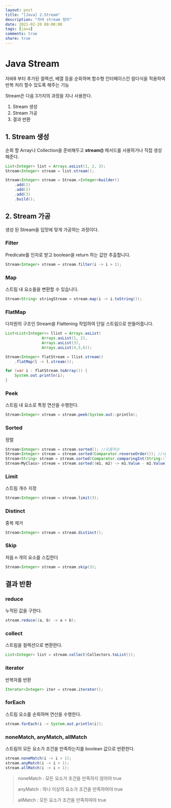 ```yaml
---
layout: post
title: "[Java] 2.Stream"
description: "자바 stream 정리"
date: 2021-02-20 00:00:00
tags: [java]
comments: true
share: true
---
```



# Java Stream

자바8 부터 추가된 컬렉션, 배열 등을 순회하며 함수형 인터페이스인 람다식을 적용하여 반복 처리 할수 있도록 해주는 기능



Stream은 다음 3가지의 과정을 지나 사용한다.

1. Stream 생성
2. Stream 가공
3. 결과 반환



## 1. Stream 생성

순회 할 Array나 Collection을 준비해두고 **stream()** 메서드를 사용하거나 직접 생성해준다.

```java
List<Integer> list = Arrays.asList(1, 2, 3);
Stream<Integer> stream = list.stream();

Stream<Integer> stream = Stream.<Integer>builder()
    .add(1)
    .add(2)
    .add(3)
    .build();
```



## 2. Stream 가공

생성 된 Stream을 입맛에 맞게 가공하는 과정이다.

### Filter

Predicate를 인자로 받고 boolean을 return 하는 값만 추출합니다.

```java
Stream<Integer> stream = stream.filter(i -> i > 1);
```

### Map

스트림 내 요소들을 변환할 수 있습니다.

```java
Stream<String> stringStream = stream.map(i -> i.toString());
```

### FlatMap

다차원의 구조인 Stream을 Flattening 작업하여 단일 스트림으로 만들어줍니다.

```java
List<List<Integer>> llist = Arrays.asList(
                Arrays.asList(1, 2),
                Arrays.asList(3),
                Arrays.asList(4,5,6));

Stream<Integer> flatStream = llist.stream()
    .flatMap(l -> l.stream());

for (var i : flatStream.toArray()) {
    System.out.println(i);
}
```

### Peek

스트림 내 요소로 특정 연산을 수행한다.

```java
Stream<Integer> stream = stream.peek(System.out::println);
```

### Sorted

정렬

```java
Stream<Integer> stream = stream.sorted(); //오름차순
Stream<Integer> stream = stream.sorted(Comparator.reverseOrder()); //내림차순
Stream<String> stream = stream.sorted(Comparator.comparingInt(String::length));
Stream<MyClass> stream = stream.sorted((m1, m2) -> m1.Value - m2.Value);
```

### Limit

스트림 개수 지정

```java
Stream<Integer> stream = stream.limit(3);
```

### Distinct

중복 제거

```java
Stream<Integer> stream = stream.distinct();
```

### Skip

처음 n 개의 요소를 스킵한다

```java
Stream<Integer> stream = stream.skip(3);
```



## 결과 반환

### reduce

누적된 값을 구한다.

```java
stream.reduce((a, b) -> a + b);
```

### collect

스트림을 컬렉션으로 변환한다.

```java
List<Integer> list = stream.collect(Collectors.toList());
```

### iterator

반복자를 반환

```java
Iterator<Integer> iter = stream.iterator();
```

### forEach

스트림 요소를 순회하며 연산을 수행한다.

```java
stream.forEach(i -> System.out.println(i));
```

### noneMatch, anyMatch, allMatch

스트림의 모든 요소가 조건을 만족하는지를 boolean 값으로 반환한다.

```java
stream.noneMatch(i -> i > 1);
stream.anyMatch(i -> i > 1);
stream.allMatch(i -> i > 1);
```

> noneMatch : 모든 요소가 조건을 만족하지 않아야 true
>
> anyMatch : 하나 이상의 요소가 조건을 만족하여야 true
>
> allMatch : 모든 요소가 조건을 만족하여야 true